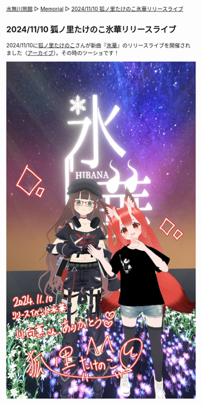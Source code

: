 [水無川旅館](/top) ▷ [Memorial](/memorial) ▷ [2024/11/10 狐ノ里たけのこ氷華リリースライブ](/memorial/2024-11-10)

## 2024/11/10 狐ノ里たけのこ氷華リリースライブ

2024/11/10に[狐ノ里たけのこ](https://x.com/takenoko_vr)さんが新曲『[氷華](https://takenoko10.booth.pm/items/6267864)』のリリースライブを開催されました（[アーカイブ](https://www.youtube.com/live/FWfw86ug92Y)）。その時のツーショです！

<div class="center">
  <img src="/images/memorial/2024-11-10.jpg" alt="狐ノ里たけのこ氷華リリースライブ">
</div>
